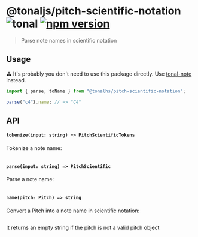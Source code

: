 # @tonaljs/pitch-scientific-notation ![tonal](https://img.shields.io/badge/@tonaljs-note_name_scientific-yellow.svg?style=flat-square) [![npm version](https://img.shields.io/npm/v/@tonaljs/pitch-scientific-notation.svg?style=flat-square)](https://www.npmjs.com/package/@tonaljs/pitch-scientific-notation)

> Parse note names in scientific notation

## Usage

⚠️ It's probably you don't need to use this package directly. Use [tonal-note](/packages/note) instead.

```js
import { parse, toName } from "@tonalhs/pitch-scientific-notation";

parse("c4").name; // => "C4"
```

## API

#### `tokenize(input: string) => PitchScientificTokens`

Tokenize a note name:

```js
```

#### `parse(input: string) => PitchScientific`

Parse a note name:

```js
```

#### `name(pitch: Pitch) => string`

Convert a Pitch into a note name in scientific notation:

```js
```

It returns an empty string if the pitch is not a valid pitch object
